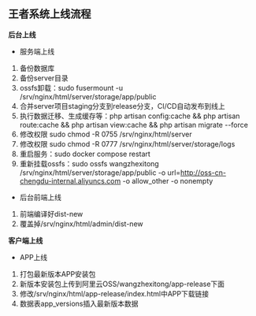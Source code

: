 ## 王者系统上线流程

**后台上线**

- 服务端上线

1. 备份数据库
2. 备份server目录
3. ossfs卸载：sudo fusermount -u /srv/nginx/html/server/storage/app/public
4. 合并server项目staging分支到release分支，CI/CD自动发布到线上
5. 执行数据迁移、生成缓存等：php artisan config:cache && php artisan route:cache && php artisan view:cache && php artisan migrate --force
6. 修改权限 sudo chmod -R 0755 /srv/nginx/html/server
7. 修改权限 sudo chmod -R 0777 /srv/nginx/html/server/storage/logs
8. 重启服务：sudo docker compose restart
9. 重新挂载ossfs：sudo ossfs wangzhexitong /srv/nginx/html/server/storage/app/public -o url=http://oss-cn-chengdu-internal.aliyuncs.com -o allow_other -o nonempty

- 后台前端上线

1. 前端编译好dist-new
2. 覆盖掉/srv/nginx/html/admin/dist-new

**客户端上线**

- APP上线

1. 打包最新版本APP安装包
2. 新版本安装包上传到阿里云OSS/wangzhexitong/app-release下面
3. 修改/srv/nginx/html/app-release/index.html中APP下载链接
4. 数据表app_versions插入最新版本数据